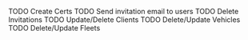 TODO Create Certs
TODO Send invitation email to users
TODO Delete Invitations
TODO Update/Delete Clients
TODO Delete/Update Vehicles
TODO Delete/Update Fleets